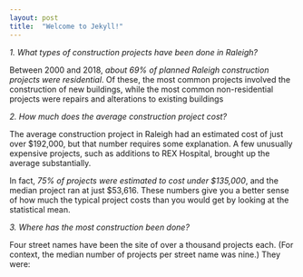 ```yaml
---
layout: post
title:  "Welcome to Jekyll!"
---
```



*1. What types of construction projects have been done in Raleigh?*

Between 2000 and 2018, *about 69% of planned Raleigh construction projects were residential*. Of these, the most common projects involved the construction of new buildings, while the most common non-residential projects were repairs and alterations to existing buildings



*2. How much does the average construction project cost?*

The average construction project in Raleigh had an estimated cost of just over $192,000, but that number requires some explanation. A few unusually expensive projects, such as additions to REX Hospital, brought up the average substantially.

In fact, *75% of projects were estimated to cost under $135,000*, and the median project ran at just $53,616. These numbers give you a better sense of how much the typical project costs than you would get by looking at the statistical mean.

*3. Where has the most construction been done?*

Four street names have been the site of over a thousand projects each. (For context, the median number of projects per street name was nine.) They were:


